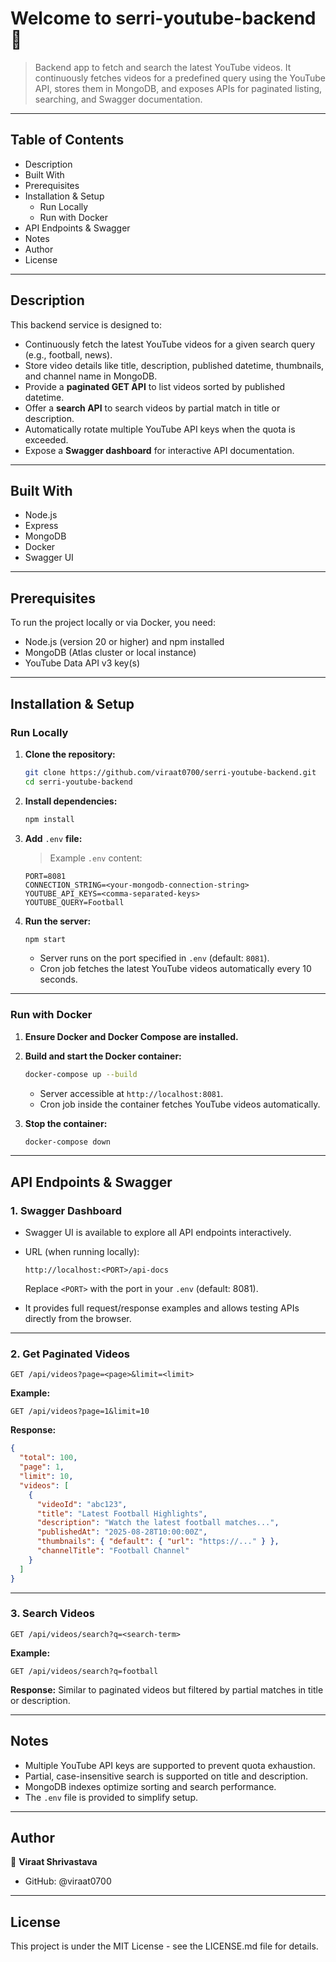 # Welcome to serri-youtube-backend 👋

> Backend app to fetch and search the latest YouTube videos. It continuously fetches videos for a predefined query using the YouTube API, stores them in MongoDB, and exposes APIs for paginated listing, searching, and Swagger documentation.

---

## Table of Contents

- Description
- Built With
- Prerequisites
- Installation & Setup
  - Run Locally
  - Run with Docker
- API Endpoints & Swagger
- Notes
- Author
- License

---

## Description

This backend service is designed to:

- Continuously fetch the latest YouTube videos for a given search query (e.g., football, news).
- Store video details like title, description, published datetime, thumbnails, and channel name in MongoDB.
- Provide a **paginated GET API** to list videos sorted by published datetime.
- Offer a **search API** to search videos by partial match in title or description.
- Automatically rotate multiple YouTube API keys when the quota is exceeded.
- Expose a **Swagger dashboard** for interactive API documentation.

---

## Built With

- Node.js
- Express
- MongoDB
- Docker
- Swagger UI

---

## Prerequisites

To run the project locally or via Docker, you need:

- Node.js (version 20 or higher) and npm installed
- MongoDB (Atlas cluster or local instance)
- YouTube Data API v3 key(s)

---

## Installation & Setup

### Run Locally

1. **Clone the repository:**

   ```bash
   git clone https://github.com/viraat0700/serri-youtube-backend.git
   cd serri-youtube-backend
   ```

2. **Install dependencies:**

   ```bash
   npm install
   ```

3. **Add** `.env` **file:**

   > Example `.env` content:

   ```env
   PORT=8081
   CONNECTION_STRING=<your-mongodb-connection-string>
   YOUTUBE_API_KEYS=<comma-separated-keys>
   YOUTUBE_QUERY=Football
   ```

4. **Run the server:**

   ```bash
   npm start
   ```

   - Server runs on the port specified in `.env` (default: `8081`).
   - Cron job fetches the latest YouTube videos automatically every 10 seconds.

---

### Run with Docker

1. **Ensure Docker and Docker Compose are installed.**

2. **Build and start the Docker container:**

   ```bash
   docker-compose up --build
   ```

   - Server accessible at `http://localhost:8081`.
   - Cron job inside the container fetches YouTube videos automatically.

3. **Stop the container:**

   ```bash
   docker-compose down
   ```

---

## API Endpoints & Swagger

### 1. Swagger Dashboard

- Swagger UI is available to explore all API endpoints interactively.

- URL (when running locally):

  ```
  http://localhost:<PORT>/api-docs
  ```

  Replace `<PORT>` with the port in your `.env` (default: 8081).

- It provides full request/response examples and allows testing APIs directly from the browser.

---

### 2. Get Paginated Videos

```
GET /api/videos?page=<page>&limit=<limit>
```

**Example:**

```
GET /api/videos?page=1&limit=10
```

**Response:**

```json
{
  "total": 100,
  "page": 1,
  "limit": 10,
  "videos": [
    {
      "videoId": "abc123",
      "title": "Latest Football Highlights",
      "description": "Watch the latest football matches...",
      "publishedAt": "2025-08-28T10:00:00Z",
      "thumbnails": { "default": { "url": "https://..." } },
      "channelTitle": "Football Channel"
    }
  ]
}
```

---

### 3. Search Videos

```
GET /api/videos/search?q=<search-term>
```

**Example:**

```
GET /api/videos/search?q=football
```

**Response:** Similar to paginated videos but filtered by partial matches in title or description.

---

## Notes

- Multiple YouTube API keys are supported to prevent quota exhaustion.
- Partial, case-insensitive search is supported on title and description.
- MongoDB indexes optimize sorting and search performance.
- The `.env` file is provided to simplify setup.

---

## Author

👤 **Viraat Shrivastava**

- GitHub: @viraat0700

---

## License

This project is under the MIT License - see the LICENSE.md file for details.